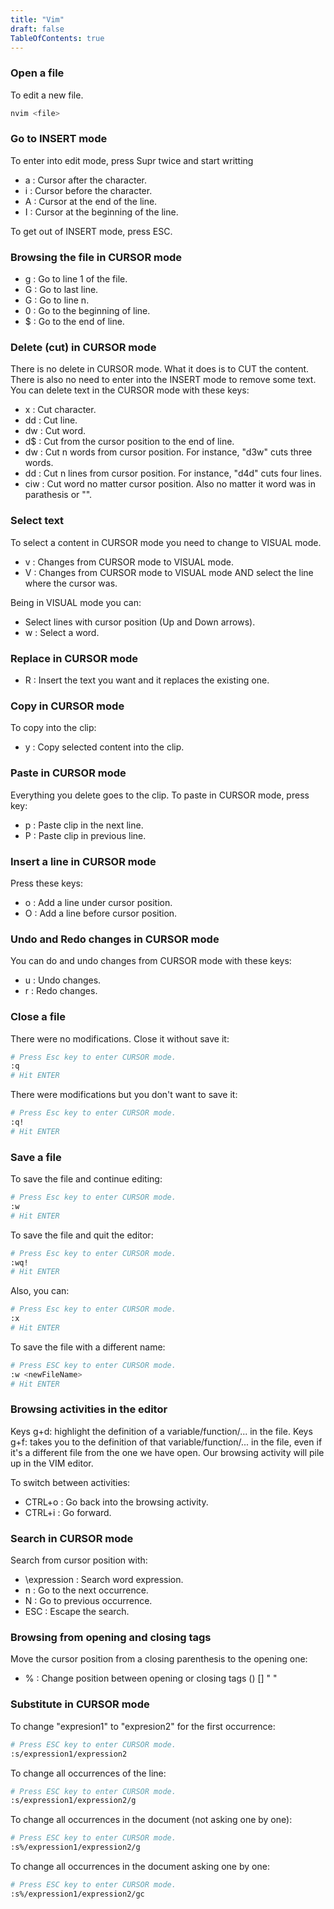 ```yaml
---
title: "Vim"
draft: false
TableOfContents: true
---
```





### Open a file

To edit a new file. 

```bash
nvim <file>
```

### Go to INSERT mode

To enter into edit mode, press Supr twice and start writting

+ a : Cursor after the character.
+ i : Cursor before the character.
+ A : Cursor at the end of the line.
+ I : Cursor at the beginning of the line.


To get out of INSERT mode, press ESC.

### Browsing the file in CURSOR mode

+ g : Go to line 1 of the file.
+ G : Go to last line.
+ <n>G : Go to line n. 
+ 0 : Go to the beginning of line.
+ $ : Go to the end of line.

### Delete (cut) in CURSOR mode

There is no delete in CURSOR mode. What it does is to CUT the content. There is also no need to enter into the INSERT mode to remove some text. You can delete text in the CURSOR mode with these keys:

+ x : Cut character.
+ dd : Cut line.
+ dw : Cut word.
+ d$ : Cut from the cursor position to the end of line.
+ d<n>w : Cut n words from cursor position. For instance, "d3w" cuts three words. 
+ d<n>d : Cut n lines from cursor position. For instance, "d4d" cuts four lines.
+ ciw : Cut word no matter cursor position. Also no matter it word was in parathesis or "".


### Select text

To select a content in CURSOR mode you need to change to VISUAL mode. 

+ v : Changes from CURSOR mode to VISUAL mode.
+ V : Changes from CURSOR mode to VISUAL mode AND select the line where the cursor was.

Being in VISUAL mode you can:

+ Select lines with cursor position (Up and Down arrows).
+ w : Select a word.


### Replace in CURSOR mode

+ R : Insert the text you want and it replaces the existing one.

### Copy in CURSOR mode

To copy into the clip:

+ y : Copy selected content into the clip. 

### Paste in CURSOR mode

Everything you delete goes to the clip. To paste in CURSOR mode, press key:

+ p : Paste clip in the next line.
+ P : Paste clip in previous line.

### Insert a line in CURSOR mode

Press these keys:

+ o : Add a line under cursor position.
+ O : Add a line before cursor position.


### Undo and Redo changes in CURSOR mode

You can do and undo changes from CURSOR mode with these keys:

+ u : Undo changes.
+ r : Redo changes.

### Close a file

There were no modifications. Close it without save it:

```bash
# Press Esc key to enter CURSOR mode.
:q
# Hit ENTER
```

There were modifications but you don't want to save it:

```bash
# Press Esc key to enter CURSOR mode.
:q!
# Hit ENTER
```

### Save a file

To save the file and continue editing:

```bash
# Press Esc key to enter CURSOR mode.
:w
# Hit ENTER
```

To save the file and quit the editor:

```bash
# Press Esc key to enter CURSOR mode.
:wq!
# Hit ENTER
```

Also, you can:

```bash
# Press Esc key to enter CURSOR mode.
:x
# Hit ENTER
```

To save the file with a different name:

```bash
# Press ESC key to enter CURSOR mode.
:w <newFileName>
# Hit ENTER
```

### Browsing activities in the editor

Keys g+d: highlight the definition of a variable/function/... in the file.
Keys g+f: takes you to the definition of that variable/function/... in the file, even if it's a different file from the one we have open.
Our browsing activity will pile up in the VIM editor.

To switch between activities:

+ CTRL+o : Go back into the browsing activity.
+ CTRL+i : Go forward.


### Search in CURSOR mode

Search from cursor position with:

+ \expression : Search word expression.
+ n : Go to the next occurrence.
+ N : Go to previous occurrence.
+ ESC : Escape the search.

### Browsing from opening and closing tags

Move the cursor position from a closing parenthesis to the opening one:

+ % : Change position between opening or closing tags () [] " "

### Substitute in CURSOR mode

To change "expresion1" to "expresion2" for the first occurrence:

```bash
# Press ESC key to enter CURSOR mode.
:s/expression1/expression2
```

To change all occurrences of the line:

```bash
# Press ESC key to enter CURSOR mode.
:s/expression1/expression2/g
```

To change all occurrences in the document (not asking one by one):

```bash
# Press ESC key to enter CURSOR mode.
:s%/expression1/expression2/g
```

To change all occurrences in the document asking one by one:

```bash
# Press ESC key to enter CURSOR mode.
:s%/expression1/expression2/gc
```
